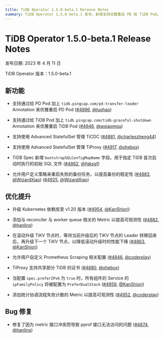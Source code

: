 ```yaml
---
title: TiDB Operator 1.5.0-beta.1 Release Notes
summary: TiDB Operator 1.5.0-beta.1 发布，新增支持优雅重启 PD 和 TiDB Pod，使用 Advanced StatefulSet 管理 TiCDC 和 TiProxy，新增 TiDB Spec 字段，允许用户定义策略重启失败备份任务，升级 Kubernetes 依赖库至 v1.20 版本，添加与 reconciler 和 worker queue 相关的 Metric，优化滚动升级 TiKV 节点性能，允许用户自定义 Prometheus Scraping 相关配置，TiProxy 支持共享部分 TiDB 证书，配置 `spec.preferIPv6` 为 `true` 时，Service 的 `ipFamilyPolicy` 将配置为 `PreferDualStack`，添加统计协调流程失败计数的 Metric，修复了因为 metric 接口冲突而导致 pprof 接口无法访问的问题。
---
```


# TiDB Operator 1.5.0-beta.1 Release Notes

发布日期: 2023 年 4 月 11 日

TiDB Operator 版本：1.5.0-beta.1

## 新功能

- 支持通过给 PD Pod 加上 `tidb.pingcap.com/pd-transfer-leader` Annotation 来优雅重启 PD Pod ([#4896](https://github.com/pingcap/tidb-operator/pull/4896), [@luohao](https://github.com/luohao))

- 支持通过给 TiDB Pod 加上 `tidb.pingcap.com/tidb-graceful-shutdown` Annotation 来优雅重启 TiDB Pod ([#4948](https://github.com/pingcap/tidb-operator/pull/4948), [@wxiaomou](https://github.com/wxiaomou))

- 支持使用 Advanced StatefulSet 管理 TiCDC ([#4881](https://github.com/pingcap/tidb-operator/pull/4881), [@charleszheng44](https://github.com/charleszheng44))

- 支持使用 Advanced StatefulSet 管理 TiProxy ([#4917](https://github.com/pingcap/tidb-operator/pull/4917), [@xhebox](https://github.com/xhebox))

- TiDB Spec 新增 `bootstrapSQLConfigMapName` 字段，用于指定 TiDB 首次启动时执行的初始 SQL 文件 ([#4862](https://github.com/pingcap/tidb-operator/pull/4862), [@fgksgf](https://github.com/fgksgf))

- 允许用户定义策略来重启失败的备份任务，以提高备份的稳定性 ([#4883](https://github.com/pingcap/tidb-operator/pull/4883), [@WizardXiao](https://github.com/WizardXiao)) ([#4925](https://github.com/pingcap/tidb-operator/pull/4925), [@WizardXiao](https://github.com/WizardXiao))

## 优化提升

- 升级 Kubernetes 依赖库至 v1.20 版本 ([#4954](https://github.com/pingcap/tidb-operator/pull/4954), [@KanShiori](https://github.com/KanShiori))

- 添加与 reconciler 与 worker queue 相关的 Metric 以提高可观测性 ([#4882](https://github.com/pingcap/tidb-operator/pull/4882), [@hanlins](https://github.com/hanlins))

- 在滚动升级 TiKV 节点时，等待当前升级后的 TiKV 节点的 Leader 转移回来后，再升级下一个 TiKV 节点，以降低滚动升级时的性能下降 ([#4863](https://github.com/pingcap/tidb-operator/pull/4863), [@KanShiori](https://github.com/KanShiori))

- 允许用户自定义 Prometheus Scraping 相关配置 ([#4846](https://github.com/pingcap/tidb-operator/pull/4846), [@coderplay](https://github.com/coderplay))

- TiProxy 支持共享部分 TiDB 的证书 ([#4880](https://github.com/pingcap/tidb-operator/pull/4880), [@xhebox](https://github.com/xhebox))

- 当配置 `spec.preferIPv6` 为 `true` 时，所有组件的 Service 的 `ipFamilyPolicy` 将被配置为 `PreferDualStack` ([#4959](https://github.com/pingcap/tidb-operator/pull/4959), [@KanShiori](https://github.com/KanShiori))

- 添加统计协调流程失败计数的 Metric 以提高可观测性 ([#4952](https://github.com/pingcap/tidb-operator/pull/4952), [@coderplay](https://github.com/coderplay))

## Bug 修复

- 修复了因为 metric 接口冲突而导致 pprof 接口无法访问的问题 ([#4874](https://github.com/pingcap/tidb-operator/pull/4874), [@hanlins](https://github.com/hanlins))
